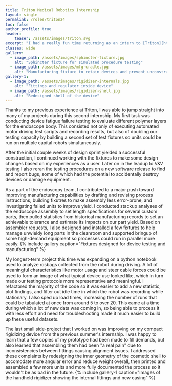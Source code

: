 ```yaml
---
title: Triton Medical Robotics Internship
layout: single
permalink: /roles/triton24
toc: false
author_profile: true
header:
    teaser: /assets/images/triton.svg
excerpt: "I had a really fun time returning as an intern to [Triton](https://tritonrobotics.com/) in the summer of 2024. I rejoined the endoscopy team to improve and expand testing capabilities, support manufacturing and documentation efforts, and also wrote a tool for analyzing roslogs of robot telemetry."
classes: wide
gallery:
  - image_path: /assets/images/sphincter-fixture.jpg
    alt: "Sphincter fixture for simulated procedure testing"
  - image_path: /assets/images/mfg-cradle.jpg
    alt: "Manufacturing fixture to retain devices and prevent unconstrained movement"
gallery-1:
  - image_path: /assets/images/rigidizer-internals.jpg
    alt: "Fittings and regulator inside device"
  - image_path: /assets/images/rigidizer-shell.jpg
    alt: "Redesigned shell of the device"
---
```

Thanks to my previous experience at Triton, I was able to jump straight into many of my projects during this second internship. My first task was conducting device fatigue failure testing to evaluate different polymer layers for the endoscope body. This consisted not only of executing automated motor driving test scripts and recording results, but also of doubling our testing capacity by building a second set of test fixtures so units could be run on multiple capital robots simultaneously. 

After the initial couple weeks of design sprint yielded a successful construction, I continued working with the fixtures to make some design changes based on my experiences as a user. Later on in the leadup to V&V testing I also reran the testing procedures on a new software release to find and report bugs, some of which had the potential to accidentally destroy devices or damage equipment. 

As a part of the endoscopy team, I contributed to a major push toward improving manufacturing capabilities by drafting and revising process instructions, building fixutres to make assembly less error-prone, and investigating failed units to improve yield. I conducted stackup analyses of the endoscope assembly to set length specifications for several custom parts, then pulled statistics from historical manufacturing records to set an achievable tolerance and estimate its impacts on our part yield. Based on assembler requests, I also designed and installed a few fixtures to help manage unwieldy long parts in the cleanroom and supported bringup of some high-demand equipment so processes could run in parallel more easily.
{% include gallery caption="Fixtures designed for device testing and manufacturing" %}

My longest-term project this time was expanding on a python notebook used to analyze rosbags collected from the robot during driving. A lot of meaningful characteristics like motor usage and steer cable forces could be used to form an image of what typical device use looked like, which in turn made our testing protocols more representative and meaningful. I refactored the majority of the code so it was easier to add a new statistic, plot findings, and filter out idle time in which the robot was recording while stationary. I also sped up load times, increasing the number of runs that could be tabulated at once from around 5 to over 20. This came at a time during which a lot of new data was coming in, so being able to process it with less effort and need for troubleshooting made it much easier to build up these useful datasets.

The last small side-project that I worked on was improving on my compact rigidizing device from the previous summer's internship. I was happy to learn that a few copies of my prototype had been made to fill demands, but also learned that assembling them had been "a real pain" due to inconsistencies between fittings causing alignment issues. I addressed these complaints by redesigning the inner geometry of the cosmetic shell to accomodate more angular error and reduce weight overall, then printed and assembled a few more units and more fully documented the process so it wouldn't be as bad in the future.
{% include gallery-1 caption="Images of the handheld rigidizer showing the internal fittings and new casing" %}
